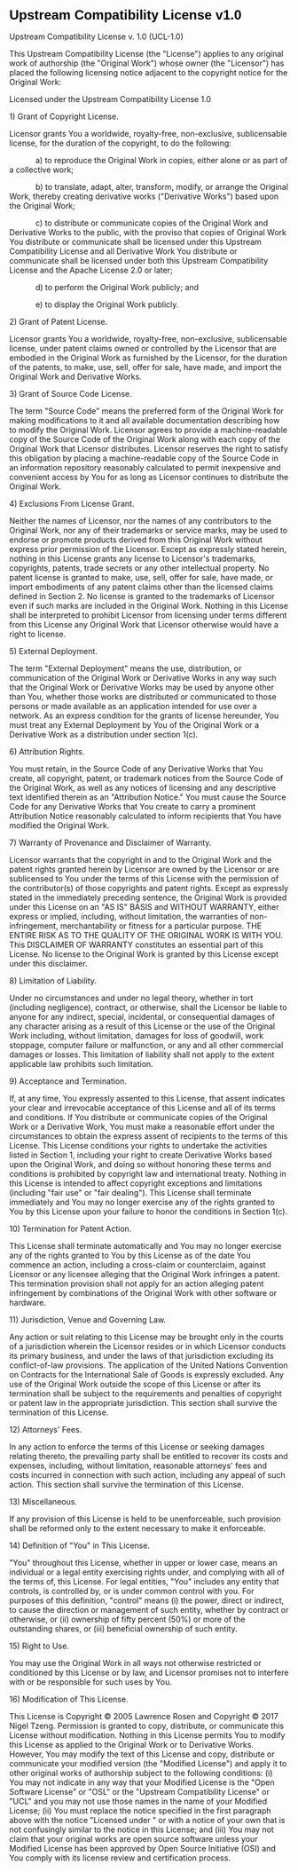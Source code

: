 <!DOCTYPE html PUBLIC "-//W3C//DTD HTML 4.01//EN" "http://www.w3.org/TR/html4/strict.dtd">
<html>
<head>
  <meta http-equiv="Content-Type" content="text/html; charset=utf-8">
  <meta http-equiv="Content-Style-Type" content="text/css">
</head>
<body>
<h1 style="margin: 0.0px 0.0px 16.1px 0.0px; line-height: 28.0px; font: 24.0px Helvetica; color: #000000; -webkit-text-stroke: #000000"><span class="s1"><b>Upstream Compatibility License v1.0</b></span></h1>
<p class="p2"><span class="s1">Upstream Compatibility License v. 1.0 (UCL-1.0)</span></p>
<p class="p2"><span class="s1">This Upstream Compatibility License (the "License") applies to any original work of authorship (the "Original Work") whose owner (the "Licensor") has placed the following licensing notice adjacent to the copyright notice for the Original Work:</span></p>
<p class="p2"><span class="s1">Licensed under the Upstream Compatibility License 1.0</span></p>
<p class="p2"><span class="s1">1) Grant of Copyright License.</span></p>
<p class="p2"><span class="s1">Licensor grants You a worldwide, royalty-free, non-exclusive, sublicensable license, for the duration of the copyright, to do the following:</span></p>
<p class="p2"><span class="s1">            a) to reproduce the Original Work in copies, either alone or as part of a collective work;</span></p>
<p class="p2"><span class="s1">            b) to translate, adapt, alter, transform, modify, or arrange the Original Work, thereby creating derivative works ("Derivative Works") based upon the Original Work;</span></p>
<p class="p2"><span class="s1">            c) to distribute or communicate copies of the Original Work and Derivative Works to the public, with the proviso that copies of Original Work You distribute or communicate shall be licensed under this Upstream Compatibility License and all Derivative Work You distribute or communicate shall be licensed under both this Upstream Compatibility License and the Apache License 2.0 or later;</span></p>
<p class="p2"><span class="s1">            d) to perform the Original Work publicly; and</span></p>
<p class="p2"><span class="s1">            e) to display the Original Work publicly.</span></p>
<p class="p2"><span class="s1">2) Grant of Patent License.</span></p>
<p class="p2"><span class="s1">Licensor grants You a worldwide, royalty-free, non-exclusive, sublicensable license, under patent claims owned or controlled by the Licensor that are embodied in the Original Work as furnished by the Licensor, for the duration of the patents, to make, use, sell, offer for sale, have made, and import the Original Work and Derivative Works.</span></p>
<p class="p2"><span class="s1">3) Grant of Source Code License.</span></p>
<p class="p2"><span class="s1">The term "Source Code" means the preferred form of the Original Work for making modifications to it and all available documentation describing how to modify the Original Work. Licensor agrees to provide a machine-readable copy of the Source Code of the Original Work along with each copy of the Original Work that Licensor distributes. Licensor reserves the right to satisfy this obligation by placing a machine-readable copy of the Source Code in an information repository reasonably calculated to permit inexpensive and convenient access by You for as long as Licensor continues to distribute the Original Work.</span></p>
<p class="p2"><span class="s1">4) Exclusions From License Grant.</span></p>
<p class="p2"><span class="s1">Neither the names of Licensor, nor the names of any contributors to the Original Work, nor any of their trademarks or service marks, may be used to endorse or promote products derived from this Original Work without express prior permission of the Licensor. Except as expressly stated herein, nothing in this License grants any license to Licensor's trademarks, copyrights, patents, trade secrets or any other intellectual property. No patent license is granted to make, use, sell, offer for sale, have made, or import embodiments of any patent claims other than the licensed claims defined in Section 2. No license is granted to the trademarks of Licensor even if such marks are included in the Original Work. Nothing in this License shall be interpreted to prohibit Licensor from licensing under terms different from this License any Original Work that Licensor otherwise would have a right to license.</span></p>
<p class="p2"><span class="s1">5) External Deployment.</span></p>
<p class="p2"><span class="s1">The term "External Deployment" means the use, distribution, or communication of the Original Work or Derivative Works in any way such that the Original Work or Derivative Works may be used by anyone other than You, whether those works are distributed or communicated to those persons or made available as an application intended for use over a network. As an express condition for the grants of license hereunder, You must treat any External Deployment by You of the Original Work or a Derivative Work as a distribution under section 1(c).</span></p>
<p class="p2"><span class="s1">6) Attribution Rights.</span></p>
<p class="p2"><span class="s1">You must retain, in the Source Code of any Derivative Works that You create, all copyright, patent, or trademark notices from the Source Code of the Original Work, as well as any notices of licensing and any descriptive text identified therein as an "Attribution Notice." You must cause the Source Code for any Derivative Works that You create to carry a prominent Attribution Notice reasonably calculated to inform recipients that You have modified the Original Work.</span></p>
<p class="p2"><span class="s1">7) Warranty of Provenance and Disclaimer of Warranty.</span></p>
<p class="p2"><span class="s1">Licensor warrants that the copyright in and to the Original Work and the patent rights granted herein by Licensor are owned by the Licensor or are sublicensed to You under the terms of this License with the permission of the contributor(s) of those copyrights and patent rights. Except as expressly stated in the immediately preceding sentence, the Original Work is provided under this License on an "AS IS" BASIS and WITHOUT WARRANTY, either express or implied, including, without limitation, the warranties of non-infringement, merchantability or fitness for a particular purpose. THE ENTIRE RISK AS TO THE QUALITY OF THE ORIGINAL WORK IS WITH YOU. This DISCLAIMER OF WARRANTY constitutes an essential part of this License. No license to the Original Work is granted by this License except under this disclaimer.</span></p>
<p class="p2"><span class="s1">8) Limitation of Liability.</span></p>
<p class="p2"><span class="s1">Under no circumstances and under no legal theory, whether in tort (including negligence), contract, or otherwise, shall the Licensor be liable to anyone for any indirect, special, incidental, or consequential damages of any character arising as a result of this License or the use of the Original Work including, without limitation, damages for loss of goodwill, work stoppage, computer failure or malfunction, or any and all other commercial damages or losses. This limitation of liability shall not apply to the extent applicable law prohibits such limitation.</span></p>
<p class="p2"><span class="s1">9) Acceptance and Termination.</span></p>
<p class="p2"><span class="s1">If, at any time, You expressly assented to this License, that assent indicates your clear and irrevocable acceptance of this License and all of its terms and conditions. If You distribute or communicate copies of the Original Work or a Derivative Work, You must make a reasonable effort under the circumstances to obtain the express assent of recipients to the terms of this License. This License conditions your rights to undertake the activities listed in Section 1, including your right to create Derivative Works based upon the Original Work, and doing so without honoring these terms and conditions is prohibited by copyright law and international treaty. Nothing in this License is intended to affect copyright exceptions and limitations (including "fair use" or "fair dealing"). This License shall terminate immediately and You may no longer exercise any of the rights granted to You by this License upon your failure to honor the conditions in Section 1(c).</span></p>
<p class="p2"><span class="s1">10) Termination for Patent Action.</span></p>
<p class="p2"><span class="s1">This License shall terminate automatically and You may no longer exercise any of the rights granted to You by this License as of the date You commence an action, including a cross-claim or counterclaim, against Licensor or any licensee alleging that the Original Work infringes a patent. This termination provision shall not apply for an action alleging patent infringement by combinations of the Original Work with other software or hardware.</span></p>
<p class="p2"><span class="s1">11) Jurisdiction, Venue and Governing Law.</span></p>
<p class="p2"><span class="s1">Any action or suit relating to this License may be brought only in the courts of a jurisdiction wherein the Licensor resides or in which Licensor conducts its primary business, and under the laws of that jurisdiction excluding its conflict-of-law provisions. The application of the United Nations Convention on Contracts for the International Sale of Goods is expressly excluded. Any use of the Original Work outside the scope of this License or after its termination shall be subject to the requirements and penalties of copyright or patent law in the appropriate jurisdiction. This section shall survive the termination of this License.</span></p>
<p class="p2"><span class="s1">12) Attorneys' Fees.</span></p>
<p class="p2"><span class="s1">In any action to enforce the terms of this License or seeking damages relating thereto, the prevailing party shall be entitled to recover its costs and expenses, including, without limitation, reasonable attorneys' fees and costs incurred in connection with such action, including any appeal of such action. This section shall survive the termination of this License.</span></p>
<p class="p2"><span class="s1">13) Miscellaneous.</span></p>
<p class="p2"><span class="s1">If any provision of this License is held to be unenforceable, such provision shall be reformed only to the extent necessary to make it enforceable.</span></p>
<p class="p2"><span class="s1">14) Definition of "You" in This License.</span></p>
<p class="p2"><span class="s1">"You" throughout this License, whether in upper or lower case, means an individual or a legal entity exercising rights under, and complying with all of the terms of, this License. For legal entities, "You" includes any entity that controls, is controlled by, or is under common control with you. For purposes of this definition, "control" means (i) the power, direct or indirect, to cause the direction or management of such entity, whether by contract or otherwise, or (ii) ownership of fifty percent (50%) or more of the outstanding shares, or (iii) beneficial ownership of such entity.</span></p>
<p class="p2"><span class="s1">15) Right to Use.</span></p>
<p class="p2"><span class="s1">You may use the Original Work in all ways not otherwise restricted or conditioned by this License or by law, and Licensor promises not to interfere with or be responsible for such uses by You.</span></p>
<p class="p2"><span class="s1">16) Modification of This License.</span></p>
<p class="p2"><span class="s1">This License is Copyright © 2005 Lawrence Rosen and Copyright © 2017 Nigel Tzeng. Permission is granted to copy, distribute, or communicate this License without modification. Nothing in this License permits You to modify this License as applied to the Original Work or to Derivative Works. However, You may modify the text of this License and copy, distribute or communicate your modified version (the "Modified License") and apply it to other original works of authorship subject to the following conditions: (i) You may not indicate in any way that your Modified License is the "Open Software License" or "OSL" or the "Upstream Compatibility License" or "UCL" and you may not use those names in the name of your Modified License; (ii) You must replace the notice specified in the first paragraph above with the notice "Licensed under " or with a notice of your own that is not confusingly similar to the notice in this License; and (iii) You may not claim that your original works are open source software unless your Modified License has been approved by Open Source Initiative (OSI) and You comply with its license review and certification process.</span></p>
</body>
</html>
